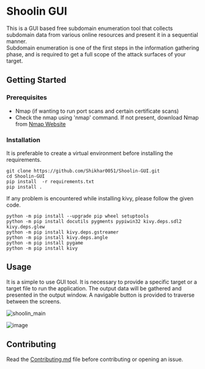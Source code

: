 # Shoolin GUI
This is a GUI based free subdomain enumeration tool that collects subdomain data from various online resources and present it in a sequential manner. 
<br>Subdomain enumeration is one of the first steps in the information gathering phase, and is required to get a full scope of the attack surfaces of your target.

## Getting Started

### Prerequisites

* Nmap (if wanting to run port scans and certain certificate scans)
* Check the nmap using 'nmap' command. If not present, download Nmap from <a href='https://nmap.org/download.html'> Nmap Website </a>


### Installation
It is preferable to create a virtual environment before installing the requirements.
```
git clone https://github.com/Shikhar0051/Shoolin-GUI.git
cd Shoolin-GUI
pip install  -r requirements.txt
pip install .
```

If any problem is encountered while installing kivy, please follow the given code.
```
python -m pip install --upgrade pip wheel setuptools
python -m pip install docutils pygments pypiwin32 kivy.deps.sdl2 kivy.deps.glew
python -m pip install kivy.deps.gstreamer
python -m pip install kivy.deps.angle
python -m pip install pygame
python -m pip install kivy
```

## Usage
It is a simple to use GUI tool. It is necessary to provide a specific target or a target file to run the application. The output data will be gathered and presented in the output window. A navigable button is provided to traverse between the screens.

![shoolin_main](https://user-images.githubusercontent.com/48147323/124134435-75bee780-daa0-11eb-9b92-9fa6dedd2b21.png)


![image](https://user-images.githubusercontent.com/48147323/124134386-69d32580-daa0-11eb-989a-4df326bd3075.png)


## Contributing
Read the [Contributing.md](https://github.com/Shikhar0051/Shoolin-GUI/blob/master/contributing.md) file before contributing or opening an issue.

